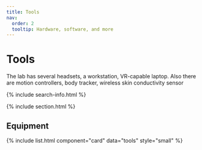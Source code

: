 ```yaml
---
title: Tools
nav:
  order: 2
  tooltip: Hardware, software, and more
---
```


# <i class="fas fa-tools"></i>Tools
The lab has  several headsets, a workstation, VR-capable laptop.  Also there are motion controllers, body tracker,   wireless skin conductivity sensor 

{% include search-info.html %}

{% include section.html %}

## Equipment

{% include list.html component="card" data="tools" style="small" %}
